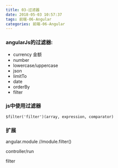 ```yaml
---
title: 03-过滤器
date: 2018-05-03 10:57:37
tags: 前端-06-Angular
categories: 前端-06-Angular
---
```

### angularJs的过滤器:
- currency 金额
- number 
- lowercase/uppercase
- json
- limitTo
- date
- orderBy
- filter

### js中使用过滤器

```
$filter('filter')(array, expression, comparator)
```
### 扩展

angular.module //module.filter()

controller/run

filter